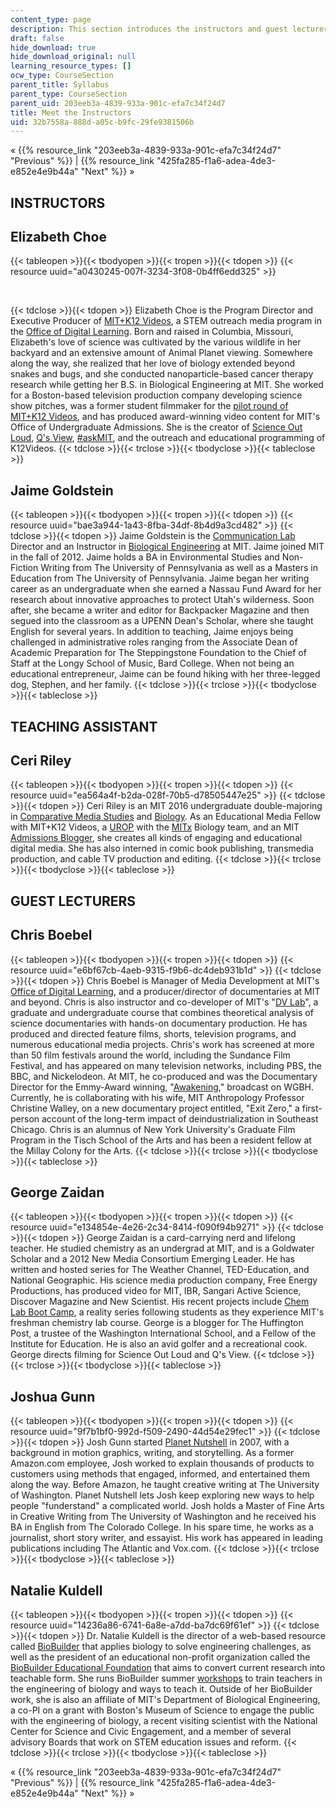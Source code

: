 ```yaml
---
content_type: page
description: This section introduces the instructors and guest lecturers of the course.
draft: false
hide_download: true
hide_download_original: null
learning_resource_types: []
ocw_type: CourseSection
parent_title: Syllabus
parent_type: CourseSection
parent_uid: 203eeb3a-4839-933a-901c-efa7c34f24d7
title: Meet the Instructors
uid: 32b7558a-888d-a05c-b9fc-29fe9381506b
---
```

« {{% resource_link "203eeb3a-4839-933a-901c-efa7c34f24d7" "Previous" %}} | {{% resource_link "425fa285-f1a6-adea-4de3-e852e4e9b44a" "Next" %}} »

## INSTRUCTORS

## Elizabeth Choe

{{< tableopen >}}{{< tbodyopen >}}{{< tropen >}}{{< tdopen >}}
{{< resource uuid="a0430245-007f-3234-3f08-0b4ff6edd325" >}}

 

{{< tdclose >}}{{< tdopen >}}
Elizabeth Choe is the Program Director and Executive Producer of [MIT+K12 Videos](http://k12videos.mit.edu/), a STEM outreach media program in the [Office of Digital Learning](https://officesdirectory.mit.edu/odl). Born and raised in Columbia, Missouri, Elizabeth's love of science was cultivated by the various wildlife in her backyard and an extensive amount of Animal Planet viewing. Somewhere along the way, she realized that her love of biology extended beyond snakes and bugs, and she conducted nanoparticle-based cancer therapy research while getting her B.S. in Biological Engineering at MIT. She worked for a Boston-based television production company developing science show pitches, was a former student filmmaker for the [pilot round of MIT+K12 Videos](https://www.k12videos.mit.edu/), and has produced award-winning video content for MIT's Office of Undergraduate Admissions. She is the creator of [Science Out Loud](https://dcmp.org/series/391-science-out-loud), [Q's View](https://www.youtube.com/playlist?list=PLzMhsCgGKd1i-58NdmALPmvcRLqNLM3SZ), [#askMIT](https://www.youtube.com/playlist?list=PLzMhsCgGKd1j87LQK6UHs_YGiurvnvwXG), and the outreach and educational programming of K12Videos.
{{< tdclose >}}{{< trclose >}}{{< tbodyclose >}}{{< tableclose >}}

## Jaime Goldstein

{{< tableopen >}}{{< tbodyopen >}}{{< tropen >}}{{< tdopen >}}
{{< resource uuid="bae3a944-1a43-8fba-34df-8b4d9a3cd482" >}}
{{< tdclose >}}{{< tdopen >}}
Jaime Goldstein is the [Communication Lab](https://be.mit.edu/communicationlab) Director and an Instructor in [Biological Engineering](/courses/biological-engineering/) at MIT. Jaime joined MIT in the fall of 2012. Jaime holds a BA in Environmental Studies and Non-Fiction Writing from The University of Pennsylvania as well as a Masters in Education from The University of Pennsylvania. Jaime began her writing career as an undergraduate when she earned a Nassau Fund Award for her research about innovative approaches to protect Utah's wilderness. Soon after, she became a writer and editor for Backpacker Magazine and then segued into the classroom as a UPENN Dean's Scholar, where she taught English for several years. In addition to teaching, Jaime enjoys being challenged in administrative roles ranging from the Associate Dean of Academic Preparation for The Steppingstone Foundation to the Chief of Staff at the Longy School of Music, Bard College. When not being an educational entrepreneur, Jaime can be found hiking with her three-legged dog, Stephen, and her family.
{{< tdclose >}}{{< trclose >}}{{< tbodyclose >}}{{< tableclose >}}

## TEACHING ASSISTANT

## Ceri Riley

{{< tableopen >}}{{< tbodyopen >}}{{< tropen >}}{{< tdopen >}}
{{< resource uuid="ea564a4f-b2da-028f-70b5-d78505447e25" >}}
{{< tdclose >}}{{< tdopen >}}
Ceri Riley is an MIT 2016 undergraduate double-majoring in [Comparative Media Studies](/courses/comparative-media-studies-writing/) and [Biology](/courses/biology/). As an Educational Media Fellow with MIT+K12 Videos, a [UROP](http://mit.edu/urop/) with the [MITx](https://web.mit.edu/mitxbio/) Biology team, and an MIT [Admissions Blogger](https://mitadmissions.org/blogs/), she creates all kinds of engaging and educational digital media. She has also interned in comic book publishing, transmedia production, and cable TV production and editing.
{{< tdclose >}}{{< trclose >}}{{< tbodyclose >}}{{< tableclose >}}

## GUEST LECTURERS

## Chris Boebel

{{< tableopen >}}{{< tbodyopen >}}{{< tropen >}}{{< tdopen >}}
{{< resource uuid="e6bf67cb-4aeb-9315-f9b6-dc4deb931b1d" >}}
{{< tdclose >}}{{< tdopen >}}
Chris Boebel is Manager of Media Development at MIT's [Office of Digital Learning](https://officesdirectory.mit.edu/odl), and a producer/director of documentaries at MIT and beyond. Chris is also instructor and co-developer of MIT's "[DV Lab](/courses/21a-550j-dv-lab-documenting-science-through-video-and-new-media-fall-2012)", a graduate and undergraduate course that combines theoretical analysis of science documentaries with hands-on documentary production. He has produced and directed feature films, shorts, television programs, and numerous educational media projects. Chris's work has screened at more than 50 film festivals around the world, including the Sundance Film Festival, and has appeared on many television networks, including PBS, the BBC, and Nickelodeon. At MIT, he co-produced and was the Documentary Director for the Emmy-Award winning, "[Awakening](http://video.mit.edu/watch/awakening-24771/)," broadcast on WGBH. Currently, he is collaborating with his wife, MIT Anthropology Professor Christine Walley, on a new documentary project entitled, "Exit Zero," a first-person account of the long-term impact of deindustrialization in Southeast Chicago. Chris is an alumnus of New York University's Graduate Film Program in the Tisch School of the Arts and has been a resident fellow at the Millay Colony for the Arts.
{{< tdclose >}}{{< trclose >}}{{< tbodyclose >}}{{< tableclose >}}

## George Zaidan

{{< tableopen >}}{{< tbodyopen >}}{{< tropen >}}{{< tdopen >}}
{{< resource uuid="e134854e-4e26-2c34-8414-f090f94b9271" >}}
{{< tdclose >}}{{< tdopen >}}
George Zaidan is a card-carrying nerd and lifelong teacher. He studied chemistry as an undergrad at MIT, and is a Goldwater Scholar and a 2012 New Media Consortium Emerging Leader. He has written and hosted series for The Weather Channel, TED-Education, and National Geographic. His science media production company, Free Energy Productions, has produced video for MIT, IBR, Sangari Active Science, Discover Magazine and New Scientist. His recent projects include [Chem Lab Boot Camp](/high-school/chemistry/chemistry-lab-boot-camp/), a reality series following students as they experience MIT's freshman chemistry lab course. George is a blogger for The Huffington Post, a trustee of the Washington International School, and a Fellow of the Institute for Education. He is also an avid golfer and a recreational cook. George directs filming for Science Out Loud and Q's View.
{{< tdclose >}}{{< trclose >}}{{< tbodyclose >}}{{< tableclose >}}

## Joshua Gunn

{{< tableopen >}}{{< tbodyopen >}}{{< tropen >}}{{< tdopen >}}
{{< resource uuid="9f7b1bf0-992d-f509-2490-44d54e29fec1" >}}
{{< tdclose >}}{{< tdopen >}}
Josh Gunn started [Planet Nutshell](http://planetnutshell.com/) in 2007, with a background in motion graphics, writing, and storytelling. As a former Amazon.com employee, Josh worked to explain thousands of products to customers using methods that engaged, informed, and entertained them along the way. Before Amazon, he taught creative writing at The University of Washington. Planet Nutshell lets Josh keep exploring new ways to help people "funderstand" a complicated world. Josh holds a Master of Fine Arts in Creative Writing from The University of Washington and he received his BA in English from The Colorado College. In his spare time, he works as a journalist, short story writer, and essayist. His work has appeared in leading publications including The Atlantic and Vox.com.
{{< tdclose >}}{{< trclose >}}{{< tbodyclose >}}{{< tableclose >}}

## Natalie Kuldell

{{< tableopen >}}{{< tbodyopen >}}{{< tropen >}}{{< tdopen >}}
{{< resource uuid="14236a86-6741-6a8e-a7dd-ba7dc69f61ef" >}}
{{< tdclose >}}{{< tdopen >}}
Dr. Natalie Kuldell is the director of a web-based resource called [BioBuilder](http://www.biobuilder.org/) that applies biology to solve engineering challenges, as well as the president of an educational non-profit organization called the [BioBuilder Educational Foundation](http://biobuildereducationalfoundation.org/) that aims to convert current research into teachable form. She runs BioBuilder summer [workshops](http://educationgroup.mit.edu/HHMIEducationGroup/wp-content/uploads/2011/04/BioBuilding_Curriculum_Workshop_MIT.pdf) to train teachers in the engineering of biology and ways to teach it. Outside of her BioBuilder work, she is also an affiliate of MIT's Department of Biological Engineering, a co-PI on a grant with Boston's Museum of Science to engage the public with the engineering of biology, a recent visiting scientist with the National Center for Science and Civic Engagement, and a member of several advisory Boards that work on STEM education issues and reform.
{{< tdclose >}}{{< trclose >}}{{< tbodyclose >}}{{< tableclose >}}

« {{% resource_link "203eeb3a-4839-933a-901c-efa7c34f24d7" "Previous" %}} | {{% resource_link "425fa285-f1a6-adea-4de3-e852e4e9b44a" "Next" %}} »